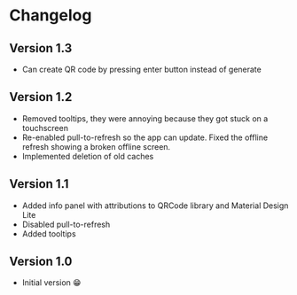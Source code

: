 # Changelog 

## Version 1.3
- Can create QR code by pressing enter button instead of generate


## Version 1.2
- Removed tooltips, they were annoying because they got stuck on a touchscreen
- Re-enabled pull-to-refresh so the app can update. Fixed the offline refresh showing a broken offline screen.
- Implemented deletion of old caches

## Version 1.1
- Added info panel with attributions to QRCode library and Material Design Lite
- Disabled pull-to-refresh
- Added tooltips

## Version 1.0 
- Initial version :grin: 